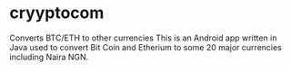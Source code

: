 # cryyptocom
Converts BTC/ETH to other currencies
This is an Android app written in Java used to convert Bit Coin and Etherium to some 20 major currencies including Naira NGN.
